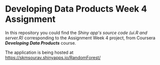 # Developing Data Products Week 4 Assignment

In this repository you could find the *Shiny app's source code (ui.R and server.R)* corresponding to the Assignment Week 4 project, from Coursera ***Developing Data Products*** course.

The application is being hosted at https://skmsourav.shinyapps.io/RandomForest/
